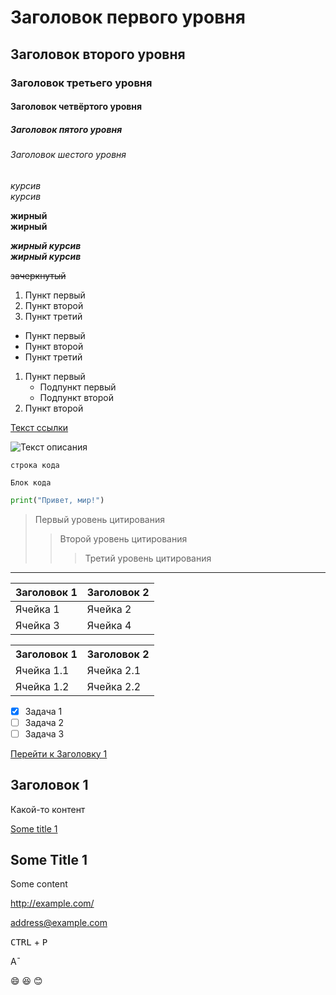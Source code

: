 # Заголовок первого уровня
## Заголовок второго уровня
### Заголовок третьего уровня
#### Заголовок четвёртого уровня
##### Заголовок пятого уровня
###### Заголовок шестого уровня


*курсив*  
_курсив_

**жирный**  
__жирный__

***жирный курсив***  
___жирный курсив___

~~зачеркнутый~~


1. Пункт первый
2. Пункт второй
3. Пункт третий


- Пункт первый
- Пункт второй
- Пункт третий

1. Пункт первый
    - Подпункт первый
    - Подпункт второй
2. Пункт второй

[Текст ссылки](https://www.example.com)


![Текст описания](https://www.example.com/image.jpg)


`строка кода`


```
Блок кода
```

```python
print("Привет, мир!")
```
> Первый уровень цитирования
>> Второй уровень цитирования
>>> Третий уровень цитирования

---

| Заголовок 1 | Заголовок 2 |
| ----------- | ----------- |
| Ячейка 1    | Ячейка 2   |
| Ячейка 3    | Ячейка 4   |


<table>
    <tr>
        <th>Заголовок 1</th>
        <th>Заголовок 2</th>
    </tr>
    <tr>
        <td>Ячейка 1.1</td>
        <td>Ячейка 2.1</td>
    </tr>
    <tr>
        <td>Ячейка 1.2</td>
        <td>Ячейка 2.2</td>
    </tr>
</table>


- [x] Задача 1
- [ ] Задача 2
- [ ] Задача 3

[Перейти к Заголовку 1](#title1)

## <a id="title1">Заголовок 1</a>
Какой-то контент


[Some title 1](#some-title-1)

## Some Title 1
Some content


<http://example.com/>

<address@example.com>


<kbd>CTRL</kbd> + <kbd>P</kbd>

A&macr;

[//]: # (Это комментарий, он не будет отображаться)

:smile:
:laughing:
:blush: